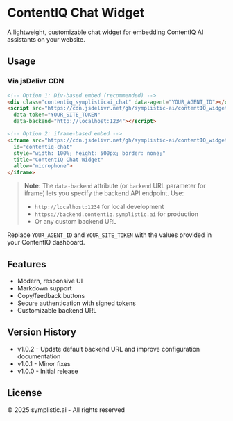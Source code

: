 # ContentIQ Chat Widget

A lightweight, customizable chat widget for embedding ContentIQ AI assistants on your website.

## Usage

### Via jsDelivr CDN

```html
<!-- Option 1: Div-based embed (recommended) -->
<div class="contentiq_symplisticai_chat" data-agent="YOUR_AGENT_ID"></div>
<script src="https://cdn.jsdelivr.net/gh/symplistic-ai/contentIQ_widget@v1.0.2/dist/widget.min.js" 
  data-token="YOUR_SITE_TOKEN"
  data-backend="http://localhost:1234"></script>

<!-- Option 2: iframe-based embed -->
<iframe src="https://cdn.jsdelivr.net/gh/symplistic-ai/contentIQ_widget@v1.0.2/dist/widget.html?agent_id=YOUR_AGENT_ID&token=YOUR_SITE_TOKEN&backend=http://localhost:1234" 
  id="contentiq-chat" 
  style="width: 100%; height: 500px; border: none;" 
  title="ContentIQ Chat Widget" 
  allow="microphone">
</iframe>
```

> **Note:** The `data-backend` attribute (or `backend` URL parameter for iframe) lets you specify the backend API endpoint. Use:
> - `http://localhost:1234` for local development
> - `https://backend.contentiq.symplistic.ai` for production
> - Or any custom backend URL

Replace `YOUR_AGENT_ID` and `YOUR_SITE_TOKEN` with the values provided in your ContentIQ dashboard.

## Features

- Modern, responsive UI
- Markdown support
- Copy/feedback buttons
- Secure authentication with signed tokens
- Customizable backend URL

## Version History

- v1.0.2 - Update default backend URL and improve configuration documentation
- v1.0.1 - Minor fixes
- v1.0.0 - Initial release

## License

© 2025 symplistic.ai - All rights reserved
